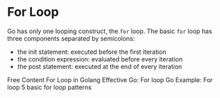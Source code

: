 # For Loop

Go has only one looping construct, the `for` loop. The basic `for` loop has three components separated by semicolons:

- the init statement: executed before the first iteration
- the condition expression: evaluated before every iteration
- the post statement: executed at the end of every iteration

<ResourceGroupTitle>Free Content</ResourceGroupTitle>
<BadgeLink colorScheme='yellow' badgeText='Read' href='https://go.dev/tour/flowcontrol/1'>For Loop in Golang</BadgeLink>
<BadgeLink colorScheme='yellow' badgeText='Read' href='https://go.dev/doc/effective_go#for'>Effective Go: For loop</BadgeLink>
<BadgeLink colorScheme='yellow' badgeText='Read' href='https://www.golangprograms.com/for-range-loops.html'>Go Example: For loop</BadgeLink>
<BadgeLink colorScheme='yellow' badgeText='Read' href='https://yourbasic.org/golang/for-loop/'>5 basic for loop patterns</BadgeLink>
